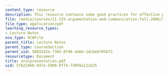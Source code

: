 ```yaml
---
content_type: resource
description: This resource contains some good practices for effective presentation.
file: /media/courses/11-225-argumentation-and-communication-fall-2006/5f622468937e59000ff4730f6a12cb25_oralpresentation.pdf
file_type: application/pdf
learning_resource_types:
- Lecture Notes
ocw_type: OCWFile
parent_title: Lecture Notes
parent_type: CourseSection
parent_uid: 5001542e-7365-0f46-4ab6-1dcbebf05bf2
resourcetype: Document
title: oralpresentation.pdf
uid: 5f622468-937e-5900-0ff4-730f6a12cb25
---
```

